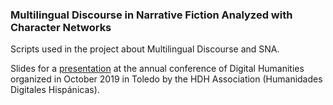 ### Multilingual Discourse in Narrative Fiction Analyzed with Character Networks

Scripts used in the project about Multilingual Discourse and SNA.

Slides for a [presentation](https://editio.github.io/presentations/glottanetwork) at the annual conference of Digital Humanities organized in October 2019 in Toledo by the HDH Association (Humanidades Digitales Hispánicas).

